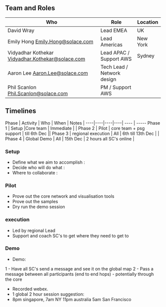 
## Team and Roles

Who | Role | Location |
----|----|----|
David Wray| Lead EMEA| UK|||
Emily Hong <Emily.Hong@solace.com> | Lead Americas| New York|
Vidyadhar Kothekar <Vidyadhar.Kothekar@solace.com> | Lead APAC / Support AWS | Sydney|
Aaron Lee <Aaron.Lee@solace.com> | Tech Lead / Network design | 
Phil Scanlon <Phil.Scanlon@solace.com> | PM / Support AWS | 


## Timelines 
Phase | Activity | Who | When | Notes |
----|----|----|----| ---- | -----
Phase 1 | Setup |Core team | Immediate | |
Phase 2 | Pilot |  core team + psg support | till 6th Dec ||
Phase 3 | regional execution | All | 6th till 13th Dec | |
Phase 4 | Global Demo |  All |  15th Dec | 2 hours all SC's online |

### Setup
* Define what we aim to accomplish : 
* Decide who will do what : 
* Where to collaborate : 

### Pilot
* Prove out the core network and visualisation tools
* Prove out the samples
* Dry run the demo session

### execution
* Led by regional Lead
* Support and coach SC's to get where they need to get to

### Demo

* Demo:

1 - Have all SC's send a message and see it on the global map
2 - Pass a message between all participants (end to end hops)  - potentially through the core

* Recorded webex.
* 1 global 2 hour session suggestion: 
* 8pm singapore, 7am NY 11pm australia 5am San Francisco
